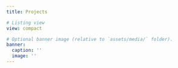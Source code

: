 ```yaml
---
title: Projects

# Listing view
view: compact

# Optional banner image (relative to `assets/media/` folder).
banner:
  caption: ''
  image: ''
---
```


